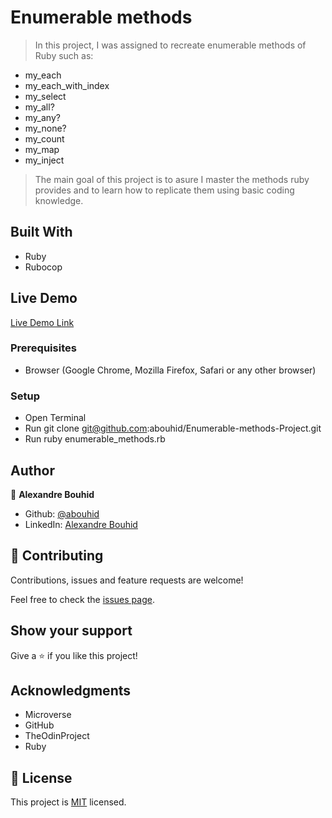 # Enumerable methods

> In this project, I was assigned to recreate enumerable methods of Ruby such as:

- my_each
- my_each_with_index 
- my_select
- my_all? 
- my_any?
- my_none?
- my_count
- my_map
- my_inject

> The main goal of this project is to asure I master the methods ruby provides and to learn how to replicate them using basic coding knowledge.

## Built With

- Ruby
- Rubocop


## Live Demo

[Live Demo Link](https://repl.it/@abouhid/Enumerable-methods#main.rb)



### Prerequisites

- Browser (Google Chrome, Mozilla Firefox, Safari or any other browser)

### Setup
- Open Terminal
- Run git clone git@github.com:abouhid/Enumerable-methods-Project.git
- Run ruby enumerable_methods.rb

## Author

👤 **Alexandre Bouhid**

- Github: [@abouhid](https://github.com/abouhid)
- LinkedIn: [Alexandre Bouhid](https://www.linkedin.com/in/alexandrebouhid/)

## 🤝 Contributing

Contributions, issues and feature requests are welcome!

Feel free to check the [issues page](https://github.com/abouhid/Enumerable-methods/issues).

## Show your support

Give a ⭐️ if you like this project!

## Acknowledgments

- Microverse
- GitHub
- TheOdinProject
- Ruby

## 📝 License

This project is [MIT](lic.url) licensed.
